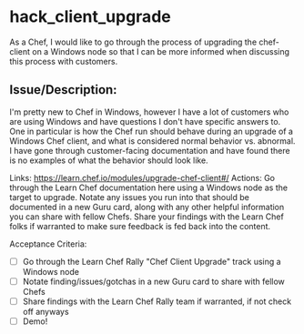 # hack_client_upgrade

As a Chef, I would like to go through the process of upgrading the chef-client on a Windows node so that I can be more informed when discussing this process with customers.

## Issue/Description:
I'm pretty new to Chef in Windows, however I have a lot of customers who are using Windows and have questions I don't have specific answers to. One in particular is how the Chef run should behave during an upgrade of a Windows Chef client, and what is considered normal behavior vs. abnormal. I have gone through customer-facing documentation and have found there is no examples of what the behavior should look like.

Links:
https://learn.chef.io/modules/upgrade-chef-client#/
Actions:
Go through the Learn Chef documentation here using a Windows node as the target to upgrade.
Notate any issues you run into that should be documented in a new Guru card, along with any other helpful information you can share with fellow Chefs.
Share your findings with the Learn Chef folks if warranted to make sure feedback is fed back into the content.

Acceptance Criteria:

- [ ] Go through the Learn Chef Rally "Chef Client Upgrade" track using a Windows node
- [ ] Notate finding/issues/gotchas in a new Guru card to share with fellow Chefs
- [ ] Share findings with the Learn Chef Rally team if warranted, if not check off anyways
- [ ] Demo!
